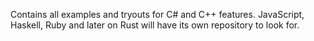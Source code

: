 Contains all examples and tryouts for C# and C++ features.
JavaScript, Haskell, Ruby and later on Rust will have its own repository to look for.
